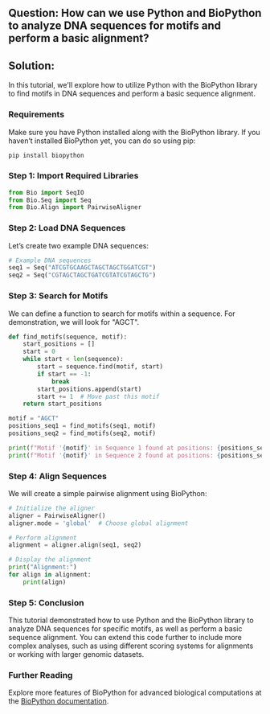 ## Question: How can we use Python and BioPython to analyze DNA sequences for motifs and perform a basic alignment?

## Solution:

In this tutorial, we'll explore how to utilize Python with the BioPython library to find motifs in DNA sequences and perform a basic sequence alignment.

### Requirements

Make sure you have Python installed along with the BioPython library. If you haven’t installed BioPython yet, you can do so using pip:

```bash
pip install biopython
```

### Step 1: Import Required Libraries

```python
from Bio import SeqIO
from Bio.Seq import Seq
from Bio.Align import PairwiseAligner
```

### Step 2: Load DNA Sequences

Let’s create two example DNA sequences:

```python
# Example DNA sequences
seq1 = Seq("ATCGTGCAAGCTAGCTAGCTGGATCGT")
seq2 = Seq("CGTAGCTAGCTGATCGTATCGTAGCTG")
```

### Step 3: Search for Motifs

We can define a function to search for motifs within a sequence. For demonstration, we will look for "AGCT".

```python
def find_motifs(sequence, motif):
    start_positions = []
    start = 0
    while start < len(sequence):
        start = sequence.find(motif, start)
        if start == -1:
            break
        start_positions.append(start)
        start += 1  # Move past this motif
    return start_positions

motif = "AGCT"
positions_seq1 = find_motifs(seq1, motif)
positions_seq2 = find_motifs(seq2, motif)

print(f"Motif '{motif}' in Sequence 1 found at positions: {positions_seq1}")
print(f"Motif '{motif}' in Sequence 2 found at positions: {positions_seq2}")
```

### Step 4: Align Sequences

We will create a simple pairwise alignment using BioPython:

```python
# Initialize the aligner
aligner = PairwiseAligner()
aligner.mode = 'global'  # Choose global alignment

# Perform alignment
alignment = aligner.align(seq1, seq2)

# Display the alignment
print("Alignment:")
for align in alignment:
    print(align)
```

### Step 5: Conclusion

This tutorial demonstrated how to use Python and the BioPython library to analyze DNA sequences for specific motifs, as well as perform a basic sequence alignment. You can extend this code further to include more complex analyses, such as using different scoring systems for alignments or working with larger genomic datasets.

### Further Reading

Explore more features of BioPython for advanced biological computations at the [BioPython documentation](https://biopython.org/wiki/Main_Page).